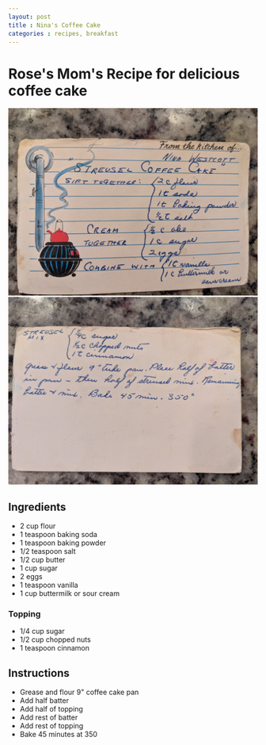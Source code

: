 ```yaml
---
layout: post
title : Nina's Coffee Cake
categories : recipes, breakfast
---
```


# Rose's Mom's Recipe for delicious coffee cake

![Front](assets/images/coffee-cake-front.jpg)
![Back](assets/images/coffee-cake-back.jpg)

## Ingredients

- 2 cup flour
- 1 teaspoon baking soda
- 1 teaspoon baking powder
- 1/2 teaspoon salt
- 1/2 cup butter
- 1 cup sugar
- 2 eggs
- 1 teaspoon vanilla
- 1 cup buttermilk or sour cream

### Topping

- 1/4 cup sugar
- 1/2 cup chopped nuts
- 1 teaspoon cinnamon

## Instructions

- Grease and flour 9" coffee cake pan
- Add half batter
- Add half of topping
- Add rest of batter
- Add rest of topping
- Bake 45 minutes at 350
